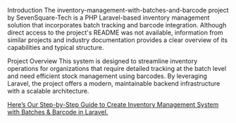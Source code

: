 
Introduction
The inventory-management-with-batches-and-barcode project by SevenSquare-Tech is a PHP Laravel-based inventory management solution that incorporates batch tracking and barcode integration. Although direct access to the project's README was not available, information from similar projects and industry documentation provides a clear overview of its capabilities and typical structure.

Project Overview
This system is designed to streamline inventory operations for organizations that require detailed tracking at the batch level and need efficient stock management using barcodes. By leveraging Laravel, the project offers a modern, maintainable backend infrastructure with a scalable architecture.

[Here’s Our Step-by-Step Guide to Create Inventory Management System with Batches & Barcode in Laravel.](https://www.sevensquaretech.com/laravel-inventory-management-system-batches-barcode/)
